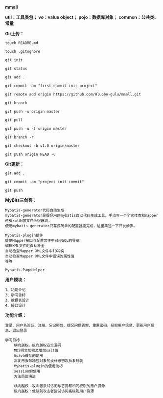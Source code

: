 **mmall**

**util：工具类包；
vo：value object；
pojo：数据库对象；
common：公共类、常量**

**Git上传：**

    touch README.md
    
    touch .gitognore
    
    git init    
    
    git status  
    
    git add .
    
    git commit -am "first commit init project"
    
    git remote add origin https://github.com/Hluobo-gulu/mmall.git
    
    git branch
    
    git push -u origin master
    
    git pull
     
    git push -u -f origin master
    
    git branch -r
    
    git checkout -b v1.0 origin/master
    
    git push origin HEAD -u

**Git更新：**

    git add .
    
    git commit -am "project init commit"
    
    git push


**MyBits三剑客：**

    Mybatis-generator代码自动生成
    mybatis-generator是很好用的mybatis自动代码生成工具。手动写一个个实体类和mapper还有xml配置文件会很麻烦，
    使用mybatis-generator只需要简单的配置就能完成，这里简述一下开发步骤。
    
    Mybatis-plugin插件
    提供Mapper接口与配置文件中对应SQL的导航
    编辑XML文件时自动补全
    自动检查Mapper XML文件中ID冲突
    自动检查Mapper XML文件中错误的属性值
    等等
    
    Mybatis-PageHelper


**用户模块：**

    1、功能介绍
    2、学习目标
    3、数据表设计
    4、接口设计

**功能介绍：**

    登录、用户名验证、注册、忘记密码、提交问题答案、重置密码、获取用户信息、更新用户信息、退出登录
    
    学习目标：
        横向越权。纵向越权安全漏洞
        MD5明文加密及增加salt值
        Guava缓存的使用
        高复用服务响应对象的设计思想及抽象封装
        Mybatis-plugin的使用技巧
        session的使用
        方法局部演进
        
        横向越权：攻击者尝试访问与它拥有相同权限的用户资源
        纵向越权：低级别攻击者尝试访问高级别用户资源
        
    
        
        


